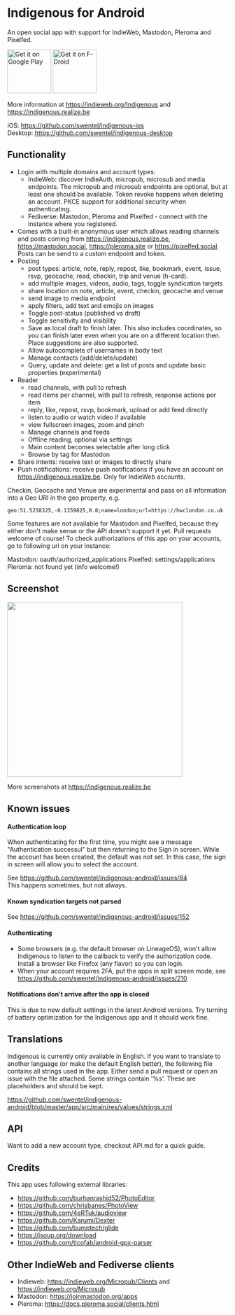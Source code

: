 # Indigenous for Android

An open social app with support for IndieWeb, Mastodon, Pleroma and Pixelfed.

<a href='https://play.google.com/store/apps/details?id=com.indieweb.indigenous'><img alt='Get it on Google Play' src='https://play.google.com/intl/en_us/badges/images/generic/en_badge_web_generic.png' height="100"/></a> <a href="https://f-droid.org/app/com.indieweb.indigenous"><img src="https://f-droid.org/badge/get-it-on.png" alt="Get it on F-Droid" height="100"></a>

More information at https://indieweb.org/Indigenous and
https://indigenous.realize.be

iOS: https://github.com/swentel/indigenous-ios  
Desktop: https://github.com/swentel/indigenous-desktop

## Functionality

- Login with multiple domains and account types:
  - IndieWeb: discover IndieAuth, micropub, microsub and media endpoints. The
    micropub and microsub endpoints are optional, but at least one should be
    available. Token revoke happens when deleting an account. PKCE support for
    additional security when authenticating.
  - Fediverse: Mastodon, Pleroma and Pixelfed - connect with the instance where
    you registered.
- Comes with a built-in anonymous user which allows reading channels and
  posts coming from https://indigenous.realize.be, https://mastodon.social,
  https://pleroma.site or https://pixelfed.social. Posts can be send to a custom
  endpoint and token.
- Posting
  - post types: article, note, reply, repost, like, bookmark, event,
    issue, rsvp, geocache, read, checkin, trip and venue (h-card).
  - add multiple images, videos, audio, tags, toggle syndication targets
  - share location on note, article, event, checkin, geocache and venue
  - send image to media endpoint
  - apply filters, add text and emojis on images
  - Toggle post-status (published vs draft)
  - Toggle sensitivity and visibility
  - Save as local draft to finish later. This also includes coordinates,
    so you can finish later even when you are on a different location
    then. Place suggestions are also supported.
  - Allow autocomplete of usernames in body text
  - Manage contacts (add/delete/update)
  - Query, update and delete: get a list of posts and update basic
    properties (experimental)
- Reader
  - read channels, with pull to refresh
  - read items per channel, with pull to refresh, response actions per item
  - reply, like, repost, rsvp, bookmark, upload or add feed directly
  - listen to audio or watch video if available 
  - view fullscreen images, zoom and pinch
  - Manage channels and feeds
  - Offline reading, optional via settings
  - Main content becomes selectable after long click
  - Browse by tag for Mastodon
- Share intents: receive text or images to directly share
- Push notifications: receive push notifications if you have an account
  on https://indigenous.realize.be. Only for IndieWeb accounts.

Checkin, Geocache and Venue are experimental and pass on all information
into a Geo URI in the geo property, e.g.

```
geo:51.5258325,-0.1359825,0.0;name=london;url=https://hwclondon.co.uk
```

Some features are not available for Mastodon and Pixelfed, because they either
don't make sense or the API doesn't support it yet. Pull requests welcome of
course! To check authorizations of this app on your accounts, go to following
url on your instance:

Mastodon: oauth/authorized_applications
Pixelfed: settings/applications
Pleroma: not found yet (info welcome!)

## Screenshot

<img src="https://realize.be/sites/default/files/2019-02/1550590120900.jpg" width="400" />

More screenshots at https://indigenous.realize.be

## Known issues

#### Authentication loop

When authenticating for the first time, you might see a message
"Authentication successul" but then returning to the Sign in screen.
While the account has been created, the default was not set. In this
case, the sign in screen will allow you to select the account.

See https://github.com/swentel/indigenous-android/issues/84  
This happens sometimes, but not always.

#### Known syndication targets not parsed

See https://github.com/swentel/indigenous-android/issues/152

#### Authenticating

- Some browsers (e.g. the default browser on LineageOS), won't allow
  Indigenous to listen to the callback to verify the authorization code.
  Install a browser like Firefox (any flavor) so you can login.
- When your account requires 2FA, put the apps in split screen mode, see
https://github.com/swentel/indigenous-android/issues/210

#### Notifications don't arrive after the app is closed

This is due to new default settings in the latest Android versions. Try
turning of battery optimization for the Indigenous app and it should
work fine.

## Translations

Indigenous is currently only available in English. If you want to
translate to another language (or make the default English better), the
following file contains all strings used in the app. Either send a pull
request or open an issue with the file attached. Some strings contain '%s'.
These are placeholders and should be kept.

https://github.com/swentel/indigenous-android/blob/master/app/src/main/res/values/strings.xml

## API

Want to add a new account type, checkout API.md for a quick guide.

## Credits

This app uses following external libraries:

- https://github.com/burhanrashid52/PhotoEditor
- https://github.com/chrisbanes/PhotoView
- https://github.com/4eRTuk/audioview
- https://github.com/Karumi/Dexter
- https://github.com/bumptech/glide
- https://jsoup.org/download
- https://github.com/ticofab/android-gpx-parser

## Other IndieWeb and Fediverse clients

- Indieweb: https://indieweb.org/Micropub/Clients and https://indieweb.org/Microsub
- Mastodon: https://joinmastodon.org/apps
- Pleroma: https://docs.pleroma.social/clients.html
